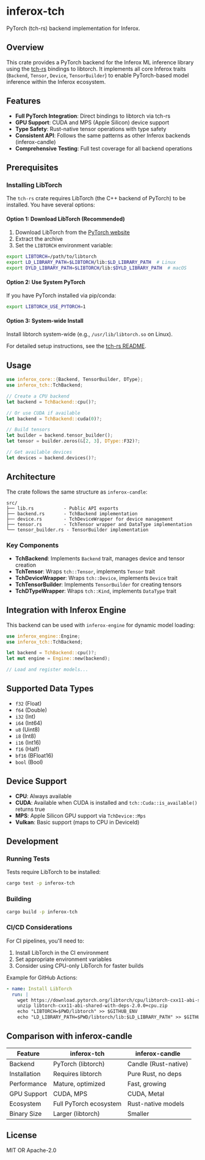 # inferox-tch

PyTorch (tch-rs) backend implementation for Inferox.

## Overview

This crate provides a PyTorch backend for the Inferox ML inference library using the [tch-rs](https://github.com/LaurentMazare/tch-rs) bindings to libtorch. It implements all core Inferox traits (`Backend`, `Tensor`, `Device`, `TensorBuilder`) to enable PyTorch-based model inference within the Inferox ecosystem.

## Features

- **Full PyTorch Integration**: Direct bindings to libtorch via tch-rs
- **GPU Support**: CUDA and MPS (Apple Silicon) device support
- **Type Safety**: Rust-native tensor operations with type safety
- **Consistent API**: Follows the same patterns as other Inferox backends (inferox-candle)
- **Comprehensive Testing**: Full test coverage for all backend operations

## Prerequisites

### Installing LibTorch

The `tch-rs` crate requires LibTorch (the C++ backend of PyTorch) to be installed. You have several options:

#### Option 1: Download LibTorch (Recommended)

1. Download LibTorch from the [PyTorch website](https://pytorch.org/get-started/locally/)
2. Extract the archive
3. Set the `LIBTORCH` environment variable:

```bash
export LIBTORCH=/path/to/libtorch
export LD_LIBRARY_PATH=$LIBTORCH/lib:$LD_LIBRARY_PATH  # Linux
export DYLD_LIBRARY_PATH=$LIBTORCH/lib:$DYLD_LIBRARY_PATH  # macOS
```

#### Option 2: Use System PyTorch

If you have PyTorch installed via pip/conda:

```bash
export LIBTORCH_USE_PYTORCH=1
```

#### Option 3: System-wide Install

Install libtorch system-wide (e.g., `/usr/lib/libtorch.so` on Linux).

For detailed setup instructions, see the [tch-rs README](https://github.com/LaurentMazare/tch-rs).

## Usage

```rust
use inferox_core::{Backend, TensorBuilder, DType};
use inferox_tch::TchBackend;

// Create a CPU backend
let backend = TchBackend::cpu()?;

// Or use CUDA if available
let backend = TchBackend::cuda(0)?;

// Build tensors
let builder = backend.tensor_builder();
let tensor = builder.zeros(&[2, 3], DType::F32)?;

// Get available devices
let devices = backend.devices()?;
```

## Architecture

The crate follows the same structure as `inferox-candle`:

```
src/
├── lib.rs           - Public API exports
├── backend.rs       - TchBackend implementation
├── device.rs        - TchDeviceWrapper for device management
├── tensor.rs        - TchTensor wrapper and DataType implementation
└── tensor_builder.rs - TensorBuilder implementation
```

### Key Components

- **TchBackend**: Implements `Backend` trait, manages device and tensor creation
- **TchTensor**: Wraps `tch::Tensor`, implements `Tensor` trait
- **TchDeviceWrapper**: Wraps `tch::Device`, implements `Device` trait
- **TchTensorBuilder**: Implements `TensorBuilder` for creating tensors
- **TchDTypeWrapper**: Wraps `tch::Kind`, implements `DataType` trait

## Integration with Inferox Engine

This backend can be used with `inferox-engine` for dynamic model loading:

```rust
use inferox_engine::Engine;
use inferox_tch::TchBackend;

let backend = TchBackend::cpu()?;
let mut engine = Engine::new(backend);

// Load and register models...
```

## Supported Data Types

- `f32` (Float)
- `f64` (Double)
- `i32` (Int)
- `i64` (Int64)
- `u8` (Uint8)
- `i8` (Int8)
- `i16` (Int16)
- `f16` (Half)
- `bf16` (BFloat16)
- `bool` (Bool)

## Device Support

- **CPU**: Always available
- **CUDA**: Available when CUDA is installed and `tch::Cuda::is_available()` returns true
- **MPS**: Apple Silicon GPU support via `TchDevice::Mps`
- **Vulkan**: Basic support (maps to CPU in DeviceId)

## Development

### Running Tests

Tests require LibTorch to be installed:

```bash
cargo test -p inferox-tch
```

### Building

```bash
cargo build -p inferox-tch
```

### CI/CD Considerations

For CI pipelines, you'll need to:

1. Install LibTorch in the CI environment
2. Set appropriate environment variables
3. Consider using CPU-only LibTorch for faster builds

Example for GitHub Actions:

```yaml
- name: Install LibTorch
  run: |
    wget https://download.pytorch.org/libtorch/cpu/libtorch-cxx11-abi-shared-with-deps-2.0.0%2Bcpu.zip
    unzip libtorch-cxx11-abi-shared-with-deps-2.0.0+cpu.zip
    echo "LIBTORCH=$PWD/libtorch" >> $GITHUB_ENV
    echo "LD_LIBRARY_PATH=$PWD/libtorch/lib:$LD_LIBRARY_PATH" >> $GITHUB_ENV
```

## Comparison with inferox-candle

| Feature | inferox-tch | inferox-candle |
|---------|-------------|----------------|
| Backend | PyTorch (libtorch) | Candle (Rust-native) |
| Installation | Requires libtorch | Pure Rust, no deps |
| Performance | Mature, optimized | Fast, growing |
| GPU Support | CUDA, MPS | CUDA, Metal |
| Ecosystem | Full PyTorch ecosystem | Rust-native models |
| Binary Size | Larger (libtorch) | Smaller |

## License

MIT OR Apache-2.0
